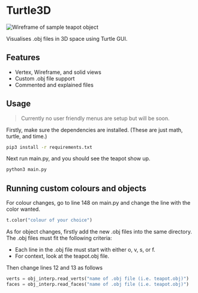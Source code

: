 # Turtle3D

![Wireframe of sample teapot object](https://i.ibb.co/7JcJkS5/image.png)

Visualises .obj files in 3D space using Turtle GUI.

## Features
- Vertex, Wireframe, and solid views
- Custom .obj file support
- Commented and explained files

## Usage
> Currently no user friendly menus are setup but will be soon. 

Firstly, make sure the dependencies are installed. (These are just math, turtle, and time.)
```bash
pip3 install -r requirements.txt
```

Next run main.py, and you should see the teapot show up.
```bash
python3 main.py
```

## Running custom colours and objects

For colour changes, go to line 148 on main.py and change the line with the color wanted.
```python
t.color("colour of your choice")
```

As for object changes, firstly add the new .obj files into the same directory. 
The .obj files must fit the following criteria:
- Each line in the .obj file must start with either o, v, s, or f.
- For context, look at the teapot.obj file.

Then change lines 12 and 13 as follows
```python
verts = obj_interp.read_verts("name of .obj file (i.e. teapot.obj)")
faces = obj_interp.read_faces("name of .obj file (i.e. teapot.obj)")
```

